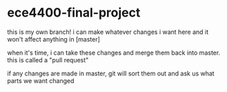 # ece4400-final-project

this is my own branch! i can make whatever changes i want here and it won't affect anything in [master]

when it's time, i can take these changes and merge them back into master. this is called a "pull request"

if any changes are made in master, git will sort them out and ask us what parts we want changed